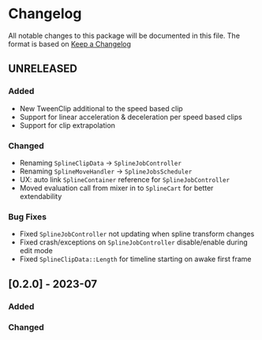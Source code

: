 # Changelog

All notable changes to this package will be documented in this file. The format is based on [Keep a Changelog](http://keepachangelog.com/en/1.0.0/)

## UNRELEASED 

### Added

* New TweenClip additional to the speed based clip
* Support for linear acceleration & deceleration per speed based clips
* Support for clip extrapolation

### Changed

* Renaming `SplineClipData` -> `SplineJobController`
* Renaming `SplineMoveHandler` -> `SplineJobsScheduler`
* UX: auto link `SplineContainer` reference for `SplineJobController`
* Moved evaluation call from mixer in to `SplineCart` for better extendability

### Bug Fixes

* Fixed `SplineJobController` not updating when spline transform changes
* Fixed crash/exceptions on `SplineJobController` disable/enable during edit mode
* Fixed `SplineClipData::Length` for timeline starting on awake first frame

## [0.2.0] - 2023-07

### Added

### Changed